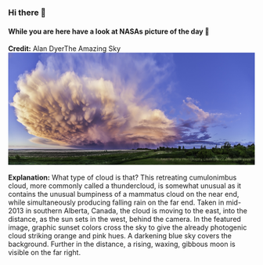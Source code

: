 <!-- You are a curios one 🔍 -->
### Hi there 👋 
#### While you are here have a look at NASAs picture of the day 🔭
**Credit:** Alan DyerThe Amazing Sky   
![A Retreating Thunderstorm at Sunset](img.png)   

**Explanation:** What type of cloud is that? This retreating cumulonimbus cloud, more commonly called a thundercloud, is somewhat unusual as it contains the unusual bumpiness of a mammatus cloud on the near end, while simultaneously producing falling rain on the far end. Taken in mid-2013 in southern Alberta, Canada, the cloud is moving to the east, into the distance, as the sun sets in the west, behind the camera. In the featured image, graphic sunset colors cross the sky to give the already photogenic cloud striking orange and pink hues. A darkening blue sky covers the background. Further in the distance, a rising, waxing, gibbous moon is visible on the far right.